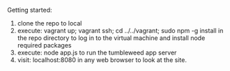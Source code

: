 Getting started:

1)    clone the repo to local
2)    execute:
            vagrant up;
            vagrant ssh;
            cd ../../vagrant;
            sudo npm -g install
      in the repo directory to log in to the virtual machine and install node required packages
3)    execute:
      	node app.js
      to run the tumbleweed app server
4)	visit:
		localhost:8080
	in any web browser to look at the site.
